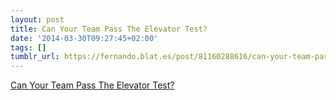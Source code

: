 ```yaml
---
layout: post
title: Can Your Team Pass The Elevator Test?
date: '2014-03-30T09:27:45+02:00'
tags: []
tumblr_url: https://fernando.blat.es/post/81160288616/can-your-team-pass-the-elevator-test
---
```

[Can Your Team Pass The Elevator Test?](http://blog.codinghorror.com/can-your-team-pass-the-elevator-test/)  
